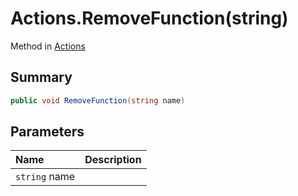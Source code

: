 # Actions.RemoveFunction(string)

Method in [Actions](/api/csharp/yarn.unity.actions.md)

## Summary



```csharp
public void RemoveFunction(string name)
```

## Parameters

|Name|Description|
|:---|:---|
|`string` name||

